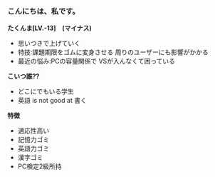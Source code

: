 ### こんにちは、私です。

**たくんま[LV.-13]　(マイナス)**

 - 思いつきで上げていく
 - 特技:課題期限をゴムに変身させる
周りのユーザーにも影響がかかる
 - 最近の悩み:PCの容量関係で
VSが入んなくて困っている

**こいつ誰??**

 - どこにでもいる学生
 - 英語 is not good at 書く
 
**特徴**

 - 適応性高い
 - 記憶力ゴミ
 - 英語力ゴミ
 - 漢字ゴミ
 - PC検定2級所持
